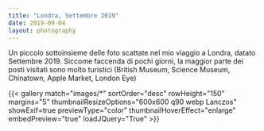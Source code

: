 ```yaml
---
title: "Londra, Settembre 2019"
date: 2019-09-04
layout: photography
---
```


Un piccolo sottoinsieme delle foto scattate nel mio viaggio a Londra, datato Settembre 2019. Siccome faccenda di pochi giorni, la maggior parte dei posti visitati sono molto turistici (British Museum, Science Museum, Chinatown, Apple Market, London Eye)

{{< gallery match="images/*" sortOrder="desc" rowHeight="150" margins="5" thumbnailResizeOptions="600x600 q90 webp Lanczos" showExif=true previewType="color" thumbnailHoverEffect="enlarge" embedPreview="true" loadJQuery="True" >}}

